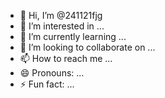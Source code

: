 - 👋 Hi, I’m @241121fjg
- 👀 I’m interested in ...
- 🌱 I’m currently learning ...
- 💞️ I’m looking to collaborate on ...
- 📫 How to reach me ...
- 😄 Pronouns: ...
- ⚡ Fun fact: ...

<!---
241121fjg/241121fjg is a ✨ special ✨ repository because its `README.md` (this file) appears on your GitHub profile.
You can click the Preview link to take a look at your changes.
--->
